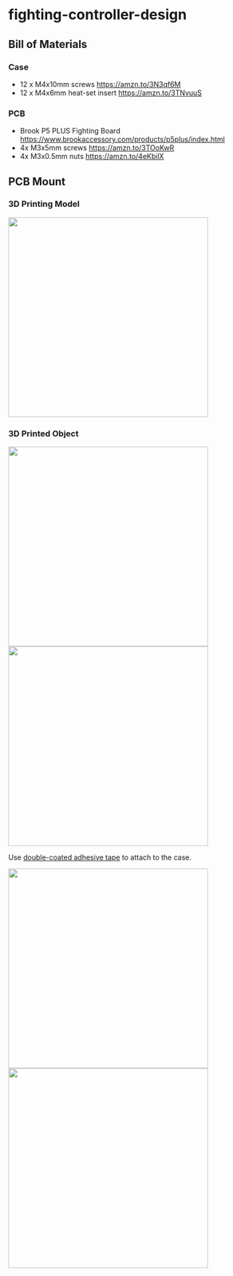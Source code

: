 # fighting-controller-design

## Bill of Materials

### Case

- 12 x M4x10mm screws https://amzn.to/3N3qf6M
- 12 x M4x6mm heat-set insert https://amzn.to/3TNvuuS

### PCB

- Brook P5 PLUS Fighting Board https://www.brookaccessory.com/products/p5plus/index.html
- 4x M3x5mm screws https://amzn.to/3TOoKwR
- 4x M3x0.5mm nuts https://amzn.to/4eKbilX

## PCB Mount

### 3D Printing Model

<img src="https://github.com/user-attachments/assets/52fef2a9-87e1-404f-91b4-6bf07dd7efaf" width="400"/>

### 3D Printed Object

<img src="https://github.com/user-attachments/assets/2916a8cc-492c-47e7-a127-f92f1deb8f41" width="400"/>

<img src="https://github.com/user-attachments/assets/7742fa87-e2fa-4da1-8608-43b727de14bf" width="400"/>


Use [double-coated adhesive tape](https://amzn.to/4dopuzK) to attach to the case.

<img src="https://github.com/user-attachments/assets/9fdc8dae-3b81-461c-bce4-625cc73a402e" width="400"/>

<img src="https://github.com/user-attachments/assets/bbd7b141-e705-455f-8f3f-88dd63206b3e" width="400"/>

